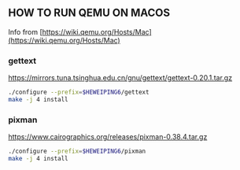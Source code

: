## HOW TO RUN QEMU ON MACOS

Info from [https://wiki.qemu.org/Hosts/Mac](https://wiki.qemu.org/Hosts/Mac)

### gettext

https://mirrors.tuna.tsinghua.edu.cn/gnu/gettext/gettext-0.20.1.tar.gz

```bash
./configure --prefix=$HEWEIPING6/gettext
make -j 4 install
```


### pixman

https://www.cairographics.org/releases/pixman-0.38.4.tar.gz

```bash
./configure --prefix=$HEWEIPING6/pixman
make -j 4 install
```
